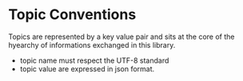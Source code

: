 # Topic Conventions

Topics are represented by a key value pair and sits at the core of the hyearchy of informations exchanged in this library.

 - topic name must respect the UTF-8 standard
 - topic value are expressed in json format.


